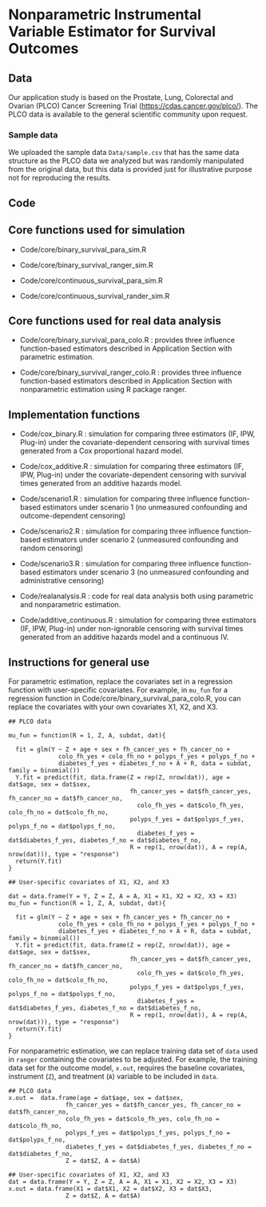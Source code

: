 # Nonparametric Instrumental Variable Estimator for Survival Outcomes

## Data

Our application study is based on the Prostate, Lung, Colorectal and Ovarian (PLCO) Cancer Screening Trial (https://cdas.cancer.gov/plco/). The PLCO data is available to the general scientific community upon request. 


### Sample data

We uploaded the sample data ``Data/sample.csv`` that has the same data structure as the PLCO data we analyzed but was randomly manipulated from the original data, but this data is provided just for illustrative purpose not for reproducing the results.


## Code

## Core functions used for simulation

- Code/core/binary_survival_para_sim.R

- Code/core/binary_survival_ranger_sim.R 

- Code/core/continuous_survival_para_sim.R 

- Code/core/continuous_survival_rander_sim.R


## Core functions used for real data analysis

- Code/core/binary_survival_para_colo.R : provides three influence function-based estimators described in Application Section with parametric estimation.

- Code/core/binary_survival_ranger_colo.R : provides three influence function-based estimators described in Application Section with nonparametric estimation using R package ranger.

## Implementation functions

- Code/cox_binary.R : simulation for comparing three estimators (IF, IPW, Plug-in) under the covariate-dependent censoring  with survival times generated from a Cox proportional hazard model.

- Code/cox_additive.R : simulation for comparing three estimators (IF, IPW, Plug-in) under the covariate-dependent censoring with survival times generated from an additive hazards model.

- Code/scenario1.R : simulation for comparing three influence function-based estimators under scenario 1 (no unmeasured confounding and outcome-dependent censoring)

- Code/scenario2.R : simulation for comparing three influence function-based estimators under scenario 2 (unmeasured confounding and random censoring)

- Code/scenario3.R : simulation for comparing three influence function-based estimators under scenario 3 (no unmeasured confounding and administrative censoring)

- Code/realanalysis.R : code for real data analysis both using parametric and nonparametric estimation.

- Code/additive_continuous.R : simulation for comparing three estimators (IF, IPW, Plug-in) under non-ignorable censoring with survival times generated from an additive hazards model and a continuous IV.

## Instructions for general use

For parametric estimation, replace the covariates set in a regression function with user-specific covariates. For example, in ``mu_fun`` for a regression function in Code/core/binary_survival_para_colo.R, you can replace the covariates with your own covariates X1, X2, and X3.

```
## PLCO data

mu_fun = function(R = 1, Z, A, subdat, dat){ 

  fit = glm(Y ~ Z + age + sex + fh_cancer_yes + fh_cancer_no +
              colo_fh_yes + colo_fh_no + polyps_f_yes + polyps_f_no + 
              diabetes_f_yes + diabetes_f_no + A + R, data = subdat, family = binomial())
  Y.fit = predict(fit, data.frame(Z = rep(Z, nrow(dat)), age = dat$age, sex = dat$sex, 
                                  fh_cancer_yes = dat$fh_cancer_yes, fh_cancer_no = dat$fh_cancer_no,
                                    colo_fh_yes = dat$colo_fh_yes, colo_fh_no = dat$colo_fh_no, 
                                  polyps_f_yes = dat$polyps_f_yes, polyps_f_no = dat$polyps_f_no,
                                    diabetes_f_yes = dat$diabetes_f_yes, diabetes_f_no = dat$diabetes_f_no,
                                  R = rep(1, nrow(dat)), A = rep(A, nrow(dat))), type = "response")
  return(Y.fit)
}

## User-specific covariates of X1, X2, and X3

dat = data.frame(Y = Y, Z = Z, A = A, X1 = X1, X2 = X2, X3 = X3)
mu_fun = function(R = 1, Z, A, subdat, dat){ 

  fit = glm(Y ~ Z + age + sex + fh_cancer_yes + fh_cancer_no +
              colo_fh_yes + colo_fh_no + polyps_f_yes + polyps_f_no + 
              diabetes_f_yes + diabetes_f_no + A + R, data = subdat, family = binomial())
  Y.fit = predict(fit, data.frame(Z = rep(Z, nrow(dat)), age = dat$age, sex = dat$sex, 
                                  fh_cancer_yes = dat$fh_cancer_yes, fh_cancer_no = dat$fh_cancer_no,
                                    colo_fh_yes = dat$colo_fh_yes, colo_fh_no = dat$colo_fh_no, 
                                  polyps_f_yes = dat$polyps_f_yes, polyps_f_no = dat$polyps_f_no,
                                    diabetes_f_yes = dat$diabetes_f_yes, diabetes_f_no = dat$diabetes_f_no,
                                  R = rep(1, nrow(dat)), A = rep(A, nrow(dat))), type = "response")
  return(Y.fit)
}
```

For nonparametric estimation, we can replace training data set of `data` used in `ranger` containing the covariates to be adjusted. For example, the training data set for the outcome model, `x.out`, requires the baseline covariates, instrument (`Z`), and treatment (`A`) variable to be included in `data`. 

```
## PLCO data
x.out =  data.frame(age = dat$age, sex = dat$sex, 
                fh_cancer_yes = dat$fh_cancer_yes, fh_cancer_no = dat$fh_cancer_no,
                colo_fh_yes = dat$colo_fh_yes, colo_fh_no = dat$colo_fh_no, 
                polyps_f_yes = dat$polyps_f_yes, polyps_f_no = dat$polyps_f_no,
                diabetes_f_yes = dat$diabetes_f_yes, diabetes_f_no = dat$diabetes_f_no,
                Z = dat$Z, A = dat$A)

## User-specific covariates of X1, X2, and X3
dat = data.frame(Y = Y, Z = Z, A = A, X1 = X1, X2 = X2, X3 = X3)
x.out = data.frame(X1 = dat$X1, X2 = dat$X2, X3 = dat$X3,
                Z = dat$Z, A = dat$A)

```